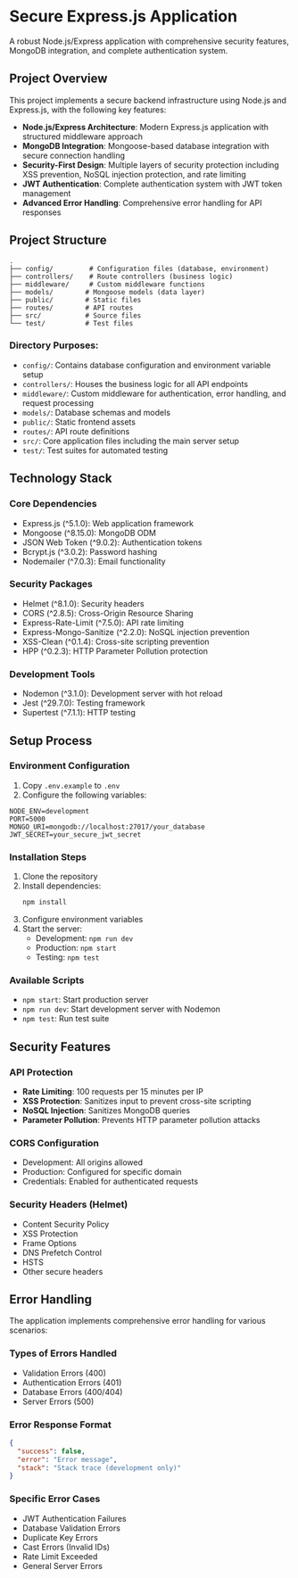 # Secure Express.js Application

A robust Node.js/Express application with comprehensive security features, MongoDB integration, and complete authentication system.

## Project Overview

This project implements a secure backend infrastructure using Node.js and Express.js, with the following key features:

- **Node.js/Express Architecture**: Modern Express.js application with structured middleware approach
- **MongoDB Integration**: Mongoose-based database integration with secure connection handling
- **Security-First Design**: Multiple layers of security protection including XSS prevention, NoSQL injection protection, and rate limiting
- **JWT Authentication**: Complete authentication system with JWT token management
- **Advanced Error Handling**: Comprehensive error handling for API responses

## Project Structure

```
.
├── config/         # Configuration files (database, environment)
├── controllers/    # Route controllers (business logic)
├── middleware/     # Custom middleware functions
├── models/        # Mongoose models (data layer)
├── public/        # Static files
├── routes/        # API routes
├── src/           # Source files
└── test/          # Test files
```

### Directory Purposes:
- `config/`: Contains database configuration and environment variable setup
- `controllers/`: Houses the business logic for all API endpoints
- `middleware/`: Custom middleware for authentication, error handling, and request processing
- `models/`: Database schemas and models
- `public/`: Static frontend assets
- `routes/`: API route definitions
- `src/`: Core application files including the main server setup
- `test/`: Test suites for automated testing

## Technology Stack

### Core Dependencies
- Express.js (^5.1.0): Web application framework
- Mongoose (^8.15.0): MongoDB ODM
- JSON Web Token (^9.0.2): Authentication tokens
- Bcrypt.js (^3.0.2): Password hashing
- Nodemailer (^7.0.3): Email functionality

### Security Packages
- Helmet (^8.1.0): Security headers
- CORS (^2.8.5): Cross-Origin Resource Sharing
- Express-Rate-Limit (^7.5.0): API rate limiting
- Express-Mongo-Sanitize (^2.2.0): NoSQL injection prevention
- XSS-Clean (^0.1.4): Cross-site scripting prevention
- HPP (^0.2.3): HTTP Parameter Pollution protection

### Development Tools
- Nodemon (^3.1.0): Development server with hot reload
- Jest (^29.7.0): Testing framework
- Supertest (^7.1.1): HTTP testing

## Setup Process

### Environment Configuration
1. Copy `.env.example` to `.env`
2. Configure the following variables:
```
NODE_ENV=development
PORT=5000
MONGO_URI=mongodb://localhost:27017/your_database
JWT_SECRET=your_secure_jwt_secret
```

### Installation Steps
1. Clone the repository
2. Install dependencies:
   ```bash
   npm install
   ```
3. Configure environment variables
4. Start the server:
   - Development: `npm run dev`
   - Production: `npm start`
   - Testing: `npm test`

### Available Scripts
- `npm start`: Start production server
- `npm run dev`: Start development server with Nodemon
- `npm test`: Run test suite

## Security Features

### API Protection
- **Rate Limiting**: 100 requests per 15 minutes per IP
- **XSS Protection**: Sanitizes input to prevent cross-site scripting
- **NoSQL Injection**: Sanitizes MongoDB queries
- **Parameter Pollution**: Prevents HTTP parameter pollution attacks

### CORS Configuration
- Development: All origins allowed
- Production: Configured for specific domain
- Credentials: Enabled for authenticated requests

### Security Headers (Helmet)
- Content Security Policy
- XSS Protection
- Frame Options
- DNS Prefetch Control
- HSTS
- Other secure headers

## Error Handling

The application implements comprehensive error handling for various scenarios:

### Types of Errors Handled
- Validation Errors (400)
- Authentication Errors (401)
- Database Errors (400/404)
- Server Errors (500)

### Error Response Format
```json
{
  "success": false,
  "error": "Error message",
  "stack": "Stack trace (development only)"
}
```

### Specific Error Cases
- JWT Authentication Failures
- Database Validation Errors
- Duplicate Key Errors
- Cast Errors (Invalid IDs)
- Rate Limit Exceeded
- General Server Errors
